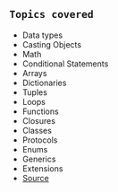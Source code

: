 ## **```Topics covered```**
* Data types
* Casting Objects
* Math
* Conditional Statements
* Arrays
* Dictionaries
* Tuples
* Loops
* Functions
* Closures
* Classes
* Protocols
* Enums
* Generics
* Extensions
* [Source](https://developer.apple.com/library/content/documentation/Swift/Conceptual/Swift_Programming_Language/TheBasics.html#//apple_ref/doc/uid/TP40014097-CH5-ID309)
